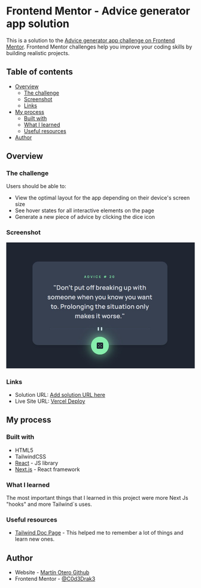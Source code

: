 # Frontend Mentor - Advice generator app solution

This is a solution to the [Advice generator app challenge on Frontend Mentor](https://www.frontendmentor.io/challenges/advice-generator-app-QdUG-13db). Frontend Mentor challenges help you improve your coding skills by building realistic projects.

## Table of contents

- [Overview](#overview)
  - [The challenge](#the-challenge)
  - [Screenshot](#screenshot)
  - [Links](#links)
- [My process](#my-process)
  - [Built with](#built-with)
  - [What I learned](#what-i-learned)
  - [Useful resources](#useful-resources)
- [Author](#author)

## Overview

### The challenge

Users should be able to:

- View the optimal layout for the app depending on their device's screen size
- See hover states for all interactive elements on the page
- Generate a new piece of advice by clicking the dice icon

### Screenshot

![](./screenshot.jpg)

### Links

- Solution URL: [Add solution URL here](https://your-solution-url.com)
- Live Site URL: [Vercel Deploy](https://advice-generator-frontendmentor-six.vercel.app)

## My process

### Built with

- HTML5
- TailwindCSS
- [React](https://reactjs.org/) - JS library
- [Next.js](https://nextjs.org/) - React framework

### What I learned

The most important things that I learned in this project were more Next Js "hooks" and more Tailwind`s uses.

### Useful resources

- [Tailwind Doc Page](https://tailwindcss.com/docs/installation) - This helped me to remember a lot of things and learn new ones.

## Author

- Website - [Martín Otero Github](https://github.com/C0d3Drak3)
- Frontend Mentor - [@C0d3Drak3](https://www.frontendmentor.io/profile/C0d3Drak3)
